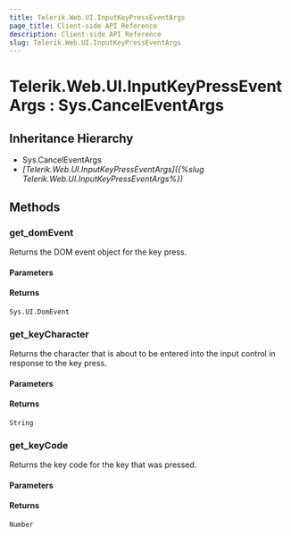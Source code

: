 ```yaml
---
title: Telerik.Web.UI.InputKeyPressEventArgs
page_title: Client-side API Reference
description: Client-side API Reference
slug: Telerik.Web.UI.InputKeyPressEventArgs
---
```


# Telerik.Web.UI.InputKeyPressEventArgs : Sys.CancelEventArgs 

## Inheritance Hierarchy

* Sys.CancelEventArgs
* *[Telerik.Web.UI.InputKeyPressEventArgs]({%slug Telerik.Web.UI.InputKeyPressEventArgs%})*

## Methods

###  get_domEvent

Returns the DOM event object for the key press. 

#### Parameters

#### Returns

`Sys.UI.DomEvent` 

###  get_keyCharacter

Returns the character that is about to be entered into the input control in response to the key press. 

#### Parameters

#### Returns

`String` 

###  get_keyCode

Returns the key code for the key that was pressed.

#### Parameters

#### Returns

`Number` 


